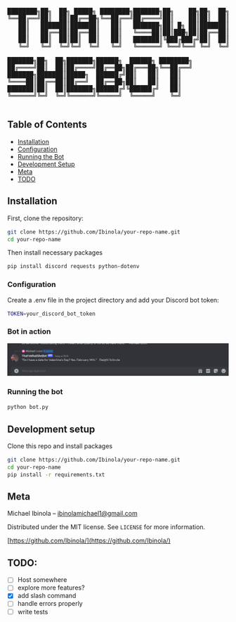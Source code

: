 <pre>
████████╗██╗  ██╗ █████╗ ████████╗███████╗██╗    ██╗██╗  ██╗ █████╗ ████████╗
╚══██╔══╝██║  ██║██╔══██╗╚══██╔══╝██╔════╝██║    ██║██║  ██║██╔══██╗╚══██╔══╝
   ██║   ███████║███████║   ██║   ███████╗██║ █╗ ██║███████║███████║   ██║   
   ██║   ██╔══██║██╔══██║   ██║   ╚════██║██║███╗██║██╔══██║██╔══██║   ██║   
   ██║   ██║  ██║██║  ██║   ██║   ███████║╚███╔███╔╝██║  ██║██║  ██║   ██║   
   ╚═╝   ╚═╝  ╚═╝╚═╝  ╚═╝   ╚═╝   ╚══════╝ ╚══╝╚══╝ ╚═╝  ╚═╝╚═╝  ╚═╝   ╚═╝   
                                                                             
███████╗██╗  ██╗███████╗██████╗  ██████╗ ████████╗                           
██╔════╝██║  ██║██╔════╝██╔══██╗██╔═══██╗╚══██╔══╝                           
███████╗███████║█████╗  ██████╔╝██║   ██║   ██║                              
╚════██║██╔══██║██╔══╝  ██╔══██╗██║   ██║   ██║                              
███████║██║  ██║███████╗██████╔╝╚██████╔╝   ██║                              
╚══════╝╚═╝  ╚═╝╚══════╝╚═════╝  ╚═════╝    ╚═╝                           
                                                                             
</pre>


## Table of Contents

- [Installation](#installation)
- [Configuration](#configuration)
- [Running the Bot](#running-the-bot)
- [Development Setup](#development-setup)
- [Meta](#meta)
- [TODO](#todo)


## Installation

First, clone the repository:

```sh
git clone https://github.com/Ibinola/your-repo-name.git
cd your-repo-name
```
Then install necessary packages

```sh
pip install discord requests python-dotenv
```

### Configuration
Create a .env file in the project directory and add your Discord bot token:

```sh
TOKEN=your_discord_bot_token
```


### Bot in action

![bot-replying-to-a-quote-command](image.png)

### Running the bot

```sh
python bot.py
```

## Development setup

Clone this repo and install packages

```sh
git clone https://github.com/Ibinola/your-repo-name.git
cd your-repo-name
pip install -r requirements.txt

```

## Meta

Michael Ibinola – ibinolamichael1@gmail.com

Distributed under the MIT license. See `LICENSE` for more information.

[https://github.com/Ibinola/](https://github.com/Ibinola/)

## TODO:

- [ ] Host somewhere
- [ ] explore more features?
- [x] add slash command
- [ ] handle errors properly
- [ ] write tests
